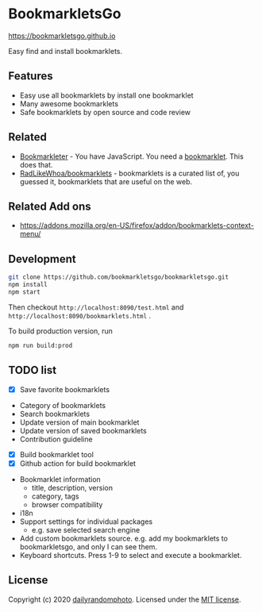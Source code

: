 # BookmarkletsGo

https://bookmarkletsgo.github.io

Easy find and install bookmarklets.

## Features

- Easy use all bookmarklets by install one bookmarklet
- Many awesome bookmarklets
- Safe bookmarklets by open source and code review

## Related

- [Bookmarkleter](https://github.com/chriszarate/bookmarkleter) - You have JavaScript. You need a [bookmarklet][bookmarklet]. This does that.
- [RadLikeWhoa/bookmarklets](https://github.com/RadLikeWhoa/bookmarklets) - bookmarklets is a curated list of, you guessed it, bookmarklets that are useful on the web.

## Related Add ons

- https://addons.mozilla.org/en-US/firefox/addon/bookmarklets-context-menu/

## Development

```sh
git clone https://github.com/bookmarkletsgo/bookmarkletsgo.git
npm install
npm start
```

Then checkout `http://localhost:8090/test.html` and `http://localhost:8090/bookmarklets.html` .

To build production version, run

```sh
npm run build:prod
```

## TODO list

- [x] Save favorite bookmarklets
- Category of bookmarklets
- Search bookmarklets
- Update version of main bookmarklet
- Update version of saved bookmarklets
- Contribution guideline
- [x] Build bookmarklet tool
- [x] Github action for build bookmarklet
- Bookmarklet information
  - title, description, version
  - category, tags
  - browser compatibility
- i18n
- Support settings for individual packages
  - e.g. save selected search engine
- Add custom bookmarklets source. e.g. add my bookmarklets to bookmarkletsgo, and only I can see them.
- Keyboard shortcuts. Press 1-9 to select and execute a bookmarklet.

## License

Copyright (c) 2020 [dailyrandomphoto][my-url]. Licensed under the [MIT license][license-url].

[my-url]: https://github.com/dailyrandomphoto
[license-url]: LICENSE
[bookmarklet]: http://en.wikipedia.org/wiki/Bookmarklet "Wikipedia entry on Bookmarklets"
